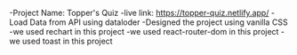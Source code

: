 -Project Name: Topper's Quiz
-live link: https://topper-quiz.netlify.app/
-Load Data from API using dataloder
-Designed the project using vanilla CSS
-we used rechart in this project
-we used react-router-dom in this project
-we used toast in this project

